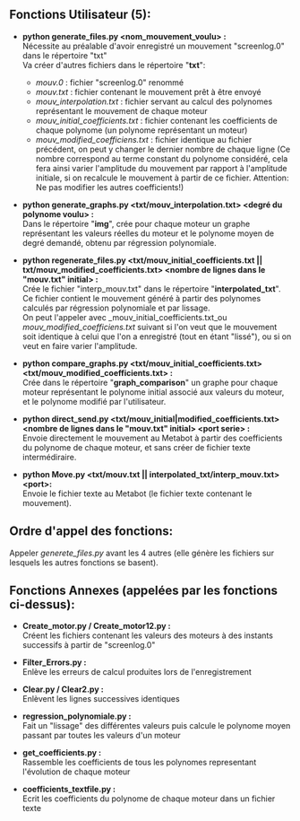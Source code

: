 
## Fonctions Utilisateur (5):

* __python generate_files.py \<nom_mouvement_voulu\> :__   
Nécessite au préalable d'avoir enregistré un mouvement "screenlog.0" dans le répertoire "txt"   
Va créer d'autres fichiers dans le répertoire "__txt__":      
    * _mouv.0_ : fichier "screenlog.0" renommé
    * _mouv.txt_ : fichier contenant le mouvement prêt à être envoyé
    * _mouv\_interpolation.txt_ : fichier servant au calcul des polynomes représentant le mouvement de chaque moteur
    * _mouv\_initial\_coefficients.txt_ : fichier contenant les coefficients de chaque polynome (un polynome représentant un moteur)
    * _mouv\_modified\_coefficiens.txt_ : fichier identique au fichier précédent, on peut y changer le dernier nombre de chaque ligne (Ce nombre correspond au terme constant du polynome considéré, cela fera ainsi varier l'amplitude du mouvement par rapport à l'amplitude initiale, si on recalcule le mouvement à partir de ce fichier. Attention: Ne pas modifier les autres coefficients!)

* __python generate\_graphs.py \<txt/mouv\_interpolation.txt\> \<degré du polynome voulu\> :__   
Dans le répertoire "__img__", crée pour chaque moteur un graphe représentant les valeurs réelles du moteur et le polynome moyen de degré demandé, obtenu par régression polynomiale.

* __python regenerate_files.py \<txt/mouv_initial_coefficients.txt || txt/mouv_modified_coefficients.txt\> \<nombre de lignes dans le "mouv.txt" initial\> :__   
Crée le fichier "interp_mouv.txt" dans le répertoire "__interpolated_txt__".  
Ce fichier contient le mouvement généré à partir des polynomes calculés par régression polynomiale et par lissage.  
On peut l'appeler avec _mouv\_initial\_coefficients.txt_ou _mouv\_modified\_coefficiens.txt_ suivant si l'on veut que le mouvement soit identique à celui que l'on a enregistré (tout en étant "lissé"), ou si on veut en faire varier l'amplitude.

* __python compare_graphs.py \<txt/mouv_initial_coefficients.txt\> \<txt/mouv_modified_coefficients.txt\> :__   
Crée dans le répertoire "__graph_comparison__" un graphe pour chaque moteur représentant le polynome initial associé aux valeurs du moteur, et le polynome modifié par l'utilisateur.


* __python direct_send.py \<txt/mouv_initial|modified_coefficients.txt\> \<nombre de lignes dans le "mouv.txt" initial\> \<port serie\> :__   
Envoie directement le mouvement au Metabot à partir des coefficients du polynome de chaque moteur, et sans créer de fichier texte intermédiraire.   

* __python Move.py \<txt/mouv.txt || interpolated_txt/interp_mouv.txt\> \<port\>:__   
Envoie le fichier texte au Metabot (le fichier texte contenant le mouvement).




## Ordre d'appel des fonctions:

Appeler _generete\_files.py_ avant les 4 autres (elle génère les fichiers sur lesquels les autres fonctions se basent).




## Fonctions Annexes (appelées par les fonctions ci-dessus):

* __Create_motor.py / Create_motor12.py :__   
Créent les fichiers contenant les valeurs des moteurs à des instants successifs à partir de "screenlog.0"

* __Filter_Errors.py :__  
Enlève les erreurs de calcul produites lors de l'enregistrement

* __Clear.py / Clear2.py :__   
Enlèvent les lignes successives identiques

* __regression_polynomiale.py :__   
Fait un "lissage" des différentes valeurs puis calcule le polynome moyen passant par toutes les valeurs d'un moteur

* __get_coefficients.py :__   
Rassemble les coefficients de tous les polynomes representant l'évolution de chaque moteur

* __coefficients_textfile.py :__   
Ecrit les coefficients du polynome de chaque moteur dans un fichier texte